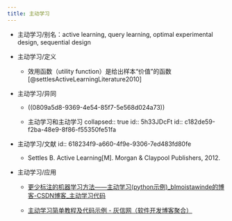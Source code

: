 ```yaml
---
title: 主动学习
---
```


- 主动学习/别名：active learning, query learning, optimal experimental design, sequential design

- 主动学习/定义
	 - 效用函数（utility function）是给出样本“价值”的函数[@settlesActiveLearningLiterature2010]

- 主动学习/异同
	 - ((0809a5d8-9369-4e54-85f7-5e568d024a73))

	 - 主动学习和主动学习
collapsed:: true
id:: 5h33JDcFt
id:: c182de59-f2ba-48e9-8f86-f55350fe51fa

- 主动学习/文献
id:: 618234f9-a660-4f9e-9306-7ed483fd80fe
	 - Settles B. Active Learning[M]. Morgan & Claypool Publishers, 2012.

- 主动学习/应用
	 - [更少标注的机器学习方法——主动学习(python示例)_blmoistawinde的博客-CSDN博客_主动学习代码](https://blog.csdn.net/blmoistawinde/article/details/84994719)

	 - [主动学习简单教程及代码示例 - 灰信网（软件开发博客聚合）](https://www.freesion.com/article/15391273422/)
